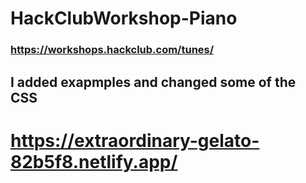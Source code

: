 # HackClubWorkshop-Piano

### https://workshops.hackclub.com/tunes/

## I added exapmples and changed some of the CSS

# https://extraordinary-gelato-82b5f8.netlify.app/

